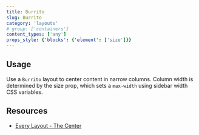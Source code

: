 ```yaml
---
title: Burrito
slug: Burrito
category: 'layouts'
# group: ['containers']
content_types: ['any']
props_style: {'blocks': {'element': ['size']}}
---
```


## Usage

Use a `Burrito` layout to center content in narrow columns.
Column width is determined by the size prop, which sets a `max-width` using sidebar width CSS variables.

## Resources

- [Every Layout - The Center](https://every-layout.dev/layouts/center/)
